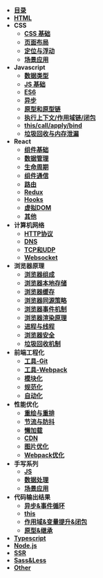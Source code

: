 <!-- 参考https://juejin.cn/post/6996841019094335519 -->
* [**目录**](docs/catalogue)
* [**HTML**](docs/1_HTML)
* **CSS**
  * [**CSS 基础**](docs/2_1_CSS_base)
  * [**页面布局**](docs/2_2_CSS_layout)
  * [**定位与浮动**](docs/2_3_CSS_position)
  * [**场景应用**](docs/2_4_CSS_application)
* **Javascript**
  * [**数据类型**](docs/3_1_JS_dataType)
  * [**JS 基础**](docs/3_2_JS_base)
  * [**ES6**](docs/3_1_JS_dataType)
  * [**异步**](docs/3_1_JS_dataType)
  * [**原型和原型链**](docs/3_1_JS_dataType)
  * [**执行上下文/作用域链/闭包**](docs/3_1_JS_dataType)
  * [**this/call/apply/bind**](docs/3_1_JS_dataType)
  * [**垃圾回收与内存泄漏**](docs/3_1_JS_dataType)
* **React**
  * [**组件基础**](docs/4_1_React_componentBase)
  * [**数据管理**](docs/4_1_React_componentBase)
  * [**生命周期**](docs/4_1_React_componentBase)
  * [**组件通信**](docs/4_1_React_componentBase)
  * [**路由**](docs/4_1_React_componentBase)
  * [**Redux**](docs/4_1_React_componentBase)
  * [**Hooks**](docs/4_1_React_componentBase)
  * [**虚拟DOM**](docs/4_1_React_componentBase)
  * [**其他**](docs/4_1_React_componentBase)
* **计算机网络**
  * [**HTTP协议**](docs/5_1_Network_HTTP)
  * [**DNS**](docs/5_1_Network_HTTP)
  * [**TCP和UDP**](docs/5_1_Network_HTTP)
  * [**Websocket**](docs/5_1_Network_HTTP)
* **浏览器原理**
  * [**浏览器组成**](docs/6_1_Broswer_composition)
  * [**浏览器本地存储**](docs/6_1_Broswer_composition)
  * [**浏览器缓存**](docs/6_1_Broswer_composition)
  * [**浏览器同源策略**](docs/6_1_Broswer_composition)
  * [**浏览器事件机制**](docs/6_1_Broswer_composition)
  * [**浏览器渲染原理**](docs/6_1_Broswer_composition)
  * [**进程与线程**](docs/6_1_Broswer_composition)
  * [**浏览器安全**](docs/6_1_Broswer_composition)
  * [**垃圾回收机制**](docs/6_1_Broswer_composition)
* **前端工程化**
  * [**工具-Git**](docs/7_1_Engineering_git)
  * [**工具-Webpack**](docs/7_1_Engineering_git)
  * [**模块化**](docs/7_1_Engineering_git)
  * [**规范化**](docs/7_1_Engineering_git)
  * [**自动化**](docs/7_1_Engineering_git)
* **性能优化**
  * [**重绘与重排**](docs/8_1_Optimization_reflowRedraw)
  * [**节流与防抖**](docs/8_1_Optimization_reflowRedraw)
  * [**懒加载**](docs/8_1_Optimization_reflowRedraw)
  * [**CDN**](docs/8_1_Optimization_reflowRedraw)
  * [**图片优化**](docs/8_1_Optimization_reflowRedraw)
  * [**Webpack优化**](docs/8_1_Optimization_reflowRedraw)
* **手写系列**
  * [**JS**](docs/9_1_Code_JS)
  * [**数据处理**](docs/9_1_Code_JS)
  * [**场景应用**](docs/9_1_Code_JS)
* **代码输出结果**
  * [**异步&事件循环**](docs/10_1_Result_asyn)
  * [**this**](docs/10_1_Result_asyn)
  * [**作用域&变量提升&闭包**](docs/10_1_Result_asyn)
  * [**原型&继承**](docs/10_1_Result_asyn)
* [**Typescript**](docs/Typescript)
* [**Node.js**](docs/Node)
* [**SSR**](docs/SSR)
* [**Sass&Less**](docs/Sass&Less)
* [**Other**](docs/Other)